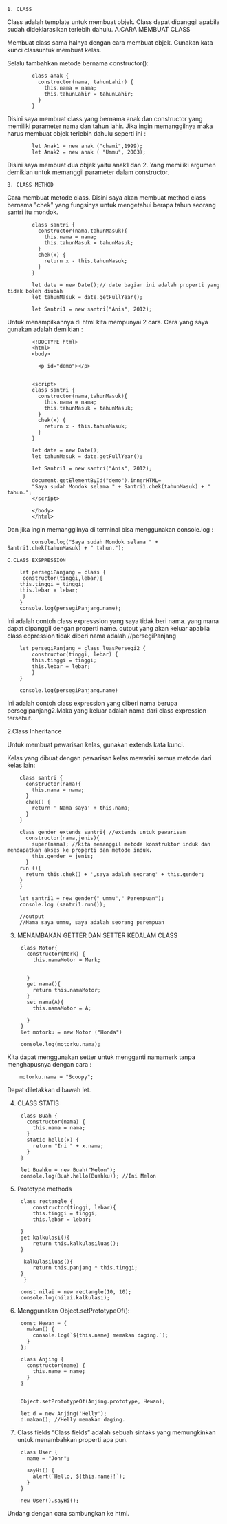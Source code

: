 	1. CLASS

Class adalah template untuk membuat objek. Class dapat dipanggil apabila sudah dideklarasikan terlebih dahulu.
 	A.CARA MEMBUAT CLASS 
 	
 	
Membuat class sama halnya dengan cara membuat objek. Gunakan kata kunci classuntuk membuat kelas.

Selalu tambahkan metode bernama constructor():

			class anak {
			  constructor(nama, tahunLahir) {
			    this.nama = nama;
			    this.tahunLahir = tahunLahir;
			  }
			}
			
Disini saya membuat class yang bernama anak dan constructor yang memiliki parameter nama dan tahun lahir. 
Jika ingin memanggilnya maka harus membuat objek terlebih dahulu seperti ini :


			let Anak1 = new anak ("chami",1999);
			let Anak2 = new anak ( "Ummu", 2003);
			
Disini saya membuat dua objek yaitu anak1 dan 2. Yang memiliki argumen demikian untuk memanggil parameter dalam constructor.

	B. CLASS METHOD 
Cara membuat metode class. Disini saya akan membuat method class bernama "chek" yang fungsinya untuk mengetahui berapa tahun seorang santri itu mondok.

			class santri {
			  constructor(nama,tahunMasuk){
			    this.nama = nama;
			    this.tahunMasuk = tahunMasuk;
			  }
			  chek(x) {
			    return x - this.tahunMasuk;
			  }
			}

			let date = new Date();// date bagian ini adalah properti yang tidak boleh diubah
			let tahunMasuk = date.getFullYear();

			let Santri1 = new santri("Anis", 2012);
			

Untuk menampilkannya di html kita mempunyai 2 cara. Cara yang saya gunakan adalah demikian :

			<!DOCTYPE html>
			<html>
			<body>

			  <p id="demo"></p>


			<script>
			class santri {
			  constructor(nama,tahunMasuk){
			    this.nama = nama;
			    this.tahunMasuk = tahunMasuk;
			  }
			  chek(x) {
			    return x - this.tahunMasuk;
			  }
			}

			let date = new Date();
			let tahunMasuk = date.getFullYear();

			let Santri1 = new santri("Anis", 2012);

			document.getElementById("demo").innerHTML=
			"Saya sudah Mondok selama " + Santri1.chek(tahunMasuk) + " tahun.";
			</script>

			</body>
			</html>
			
			
			
Dan jika ingin memanggilnya di terminal bisa menggunakan console.log :

			console.log("Saya sudah Mondok selama " + Santri1.chek(tahunMasuk) + " tahun.");

 	C.CLASS EXSPRESSION
 	
	 	let persegiPanjang = class {
	   	 constructor(tinggi,lebar){
		this.tinggi = tinggi;
		this.lebar = lebar;
	   	 }
		}
		console.log(persegiPanjang.name);
		
Ini adalah contoh class expresssion yang saya  tidak beri nama. yang mana dapat dipanggil dengan properti name. output yang akan keluar apabila class ecpression tidak diberi nama adalah //persegiPanjang


		let persegiPanjang = class luasPersegi2 {
		    constructor(tinggi, lebar) {
			this.tinggi = tinggi;
			this.lebar = lebar;
		    }
		}

		console.log(persegiPanjang.name) 
		
Ini adalah contoh class expression yang diberi nama berupa persegipanjang2.Maka yang keluar adalah nama dari class expression tersebut.


2.Class Inheritance

Untuk membuat pewarisan kelas, gunakan extends kata kunci.

Kelas yang dibuat dengan pewarisan kelas mewarisi semua metode dari kelas lain:

		class santri {
		  constructor(nama){
		    this.nama = nama;
		  }
		  chek() {
		    return ' Nama saya' + this.nama;
		  }
		}

		class gender extends santri{ //extends untuk pewarisan
		  constructor(nama,jenis){
		    super(nama); //kita memanggil metode konstruktor induk dan mendapatkan akses ke properti dan metode induk.
		    this.gender = jenis;
		  }
		run (){
		  return this.chek() + ',saya adalah seorang' + this.gender;
		}
		}

		let santri1 = new gender(" ummu"," Perempuan");
		console.log (santri1.run());

		//output
		//Nama saya ummu, saya adalah seorang perempuan
		  

3. MENAMBAKAN GETTER DAN SETTER KEDALAM CLASS


		class Motor{
		  constructor(Merk) {
		    this.namaMotor = Merk;

		    
		  }
		  get nama(){
		    return this.namaMotor;
		  }
		  set nama(A){
		    this.namaMotor = A;

		  }
		}
		let motorku = new Motor ("Honda")

		console.log(motorku.nama);
		
		
Kita dapat menggunakan setter untuk mengganti namamerk tanpa menghapusnya dengan cara :

		motorku.nama = "Scoopy";
		
Dapat diletakkan dibawah let.

4. CLASS STATIS

		class Buah {
		  constructor(nama) {
		    this.nama = nama;
		  }
		  static hello(x) {
		    return "Ini " + x.nama;
		  }
		}

		let Buahku = new Buah("Melon");
		console.log(Buah.hello(Buahku)); //Ini Melon






5. Prototype methods
		
		class rectangle {
		    constructor(tinggi, lebar){
			this.tinggi = tinggi;
			this.lebar = lebar;
		    
		}
		get kalkulasi(){
		    return this.kalkulasiluas();
		}

		 kalkulasiluas(){
		    return this.panjang * this.tinggi;
		}
		 }

		const nilai = new rectangle(10, 10);
		console.log(nilai.kalkulasi);



6. Menggunakan Object.setPrototypeOf(): 

		const Hewan = {
		  makan() {
		    console.log(`${this.name} memakan daging.`);
		  }
		};

		class Anjing {
		  constructor(name) {
		    this.name = name;
		  }
		}


		Object.setPrototypeOf(Anjing.prototype, Hewan);

		let d = new Anjing('Helly');
		d.makan(); //Helly memakan daging.




7. Class fields
“Class fields” adalah sebuah sintaks yang memungkinkan untuk menambahkan properti apa pun.


		class User {
		  name = "John";

		  sayHi() {
		    alert(`Hello, ${this.name}!`);
		  }
		}

		new User().sayHi(); 
		
Undang dengan cara sambungkan ke html.
